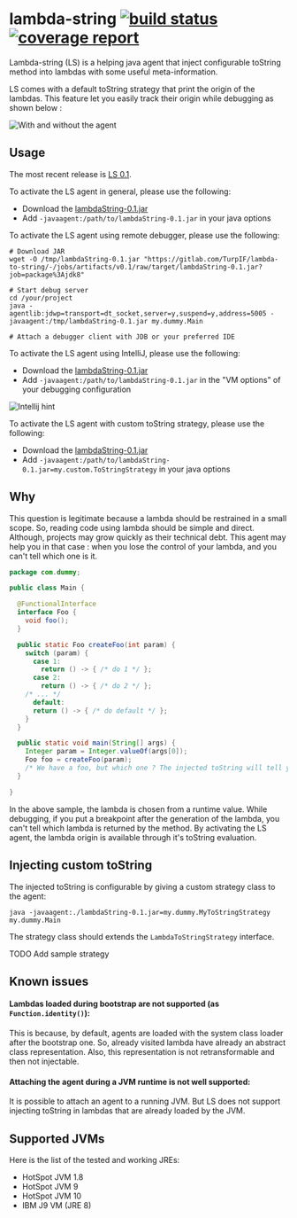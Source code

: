 # lambda-string [![build status](https://gitlab.com/TurpIF/lambda-to-string/badges/master/build.svg) ![coverage report](https://gitlab.com/TurpIF/lambda-to-string/badges/master/coverage.svg)](https://gitlab.com/TurpIF/lambda-to-string/commits/master)

Lambda-string (LS) is a helping java agent that inject configurable toString method into lambdas with some useful meta-information.

LS comes with a default toString strategy that print the origin of the lambdas. This feature let you easily track their origin while debugging as shown below :

![With and without the agent](https://gitlab.com/TurpIF/lambda-to-string/raw/master/doc/with-without.gif)

## Usage

The most recent release is [LS 0.1](https://gitlab.com/TurpIF/lambda-to-string/tags/v0.1).

To activate the LS agent in general, please use the following:
- Download the [lambdaString-0.1.jar](https://gitlab.com/TurpIF/lambda-to-string/-/jobs/artifacts/v0.1/raw/target/lambdaString-0.1.jar?job=package%3Ajdk8)
- Add `-javaagent:/path/to/lambdaString-0.1.jar` in your java options


To activate the LS agent using remote debugger, please use the following:
```shell
# Download JAR
wget -O /tmp/lambdaString-0.1.jar "https://gitlab.com/TurpIF/lambda-to-string/-/jobs/artifacts/v0.1/raw/target/lambdaString-0.1.jar?job=package%3Ajdk8"

# Start debug server
cd /your/project
java -agentlib:jdwp=transport=dt_socket,server=y,suspend=y,address=5005 -javaagent:/tmp/lambdaString-0.1.jar my.dummy.Main

# Attach a debugger client with JDB or your preferred IDE
```


To activate the LS agent using IntelliJ, please use the following:
- Download the [lambdaString-0.1.jar](https://gitlab.com/TurpIF/lambda-to-string/-/jobs/artifacts/v0.1/raw/target/lambdaString-0.1.jar?job=package%3Ajdk8)
- Add `-javaagent:/path/to/lambdaString-0.1.jar` in the "VM options" of your debugging configuration

![Intellij hint](https://gitlab.com/TurpIF/lambda-to-string/raw/master/doc/intellij-usage.png)


To activate the LS agent with custom toString strategy, please use the following:
- Download the [lambdaString-0.1.jar](https://gitlab.com/TurpIF/lambda-to-string/-/jobs/artifacts/v0.1/raw/target/lambdaString-0.1.jar?job=package%3Ajdk8)
- Add `-javaagent:/path/to/lambdaString-0.1.jar=my.custom.ToStringStrategy` in your java options


## Why

This question is legitimate because a lambda should be restrained in a small scope.
So, reading code using lambda should be simple and direct.
Although, projects may grow quickly as their technical debt.
This agent may help you in that case : when you lose the control of your lambda, and you can't tell which one is it.

```java
package com.dummy;

public class Main {

  @FunctionalInterface
  interface Foo {
    void foo();
  }

  public static Foo createFoo(int param) {
    switch (param) {
      case 1:
        return () -> { /* do 1 */ };
      case 2:
        return () -> { /* do 2 */ };
    /* ... */
      default:
      return () -> { /* do default */ };
    }
  }

  public static void main(String[] args) {
    Integer param = Integer.valueOf(args[0]);
    Foo foo = createFoo(param);
    /* We have a foo, but which one ? The injected toString will tell you */
  }

}
```

In the above sample, the lambda is chosen from a runtime value.
While debugging, if you put a breakpoint after the generation of the lambda, you can't tell which lambda is returned by the method.
By activating the LS agent, the lambda origin is available through it's toString evaluation.

## Injecting custom toString

The injected toString is configurable by giving a custom strategy class to the agent:

```shell
java -javaagent:./lambdaString-0.1.jar=my.dummy.MyToStringStrategy my.dummy.Main
```

The strategy class should extends the `LambdaToStringStrategy` interface.

TODO Add sample strategy

## Known issues

#### Lambdas loaded during bootstrap are not supported (as `Function.identity()`):

This is because, by default, agents are loaded with the system class loader after the bootstrap one.
So, already visited lambda have already an abstract class representation. Also, this representation is not
retransformable and then not injectable.

#### Attaching the agent during a JVM runtime is not well supported:

It is possible to attach an agent to a running JVM.
But LS does not support injecting toString in lambdas that are already loaded by the JVM.

## Supported JVMs

Here is the list of the tested and working JREs:
- HotSpot JVM 1.8
- HotSpot JVM 9
- HotSpot JVM 10
- IBM J9 VM (JRE 8)


